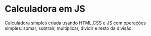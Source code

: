 # Calculadora em JS
Calculadora simples criada usando HTML,CSS e JS com operações simples: somar, subtrair, multiplicar, dividir e resto da divisão.
